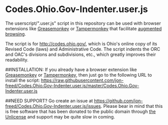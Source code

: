# Codes.Ohio.Gov-Indenter.user.js
The userscript/".user.js" script in this repository can be used with browser extensions like [Greasemonkey](http://www.greasespot.net/) or [Tampermonkey](http://tampermonkey.net/) that facilitate [augmented browsing](https://en.wikipedia.org/wiki/Augmented_browsing).

The script is for http://codes.ohio.gov/, which is Ohio's online copy of its Revised Code (laws) and Administrative Code.  The script indents the ORC and OAC's divisions and subdivisions, etc., which greatly improves their readability.

##INSTALLATION:
If you already have a browser extension like [Greasemonkey](http://www.greasespot.net/) or [Tampermonkey](http://tampermonkey.net/), then just go to the following URL to install the script:
https://raw.githubusercontent.com/jon-freed/Codes.Ohio.Gov-Indenter.user.js/master/Codes.Ohio.Gov-Indenter.user.js

##NEED SUPPORT?
Go create an issue at https://github.com/jon-freed/Codes.Ohio.Gov-Indenter.user.js/issues.  Please bear in mind that this is free software that has been donated to the public domain through [the Unlicense](http://unlicense.org/) and support may be quite slow in coming.
